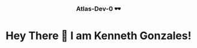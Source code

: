 <!-- Updated README.md 🎉  -->
<div align="center">
  <h3> Atlas-Dev-0 🕶️</h3>
</div>

<div id="header" align="center">
  <h1>Hey There 👋 I am Kenneth Gonzales!</h1>


</div>
